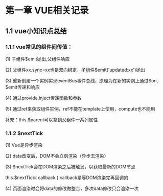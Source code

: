 # 第一章 VUE相关记录 

## 1.1 vue小知识点总结

### 1.1.1 vue常见的组件间传值：

(1) 子组件$emit抛出,父组件响应

(2) 父组件xx.sync=xx也是双向绑定，子组件$emit('updated:xx')抛出

(3) 重新创建一个实例实现eventBus事件总线，原理为在新的实例上通过$on, $emit传递和响应

(4) 通过provide,inject传递函数和参数

(5) 通过ref来获取组件实例，ref不能在template上使用，compute也不能用

补充：this.$parent可以拿到父组件一系列属性


### 1.1.2 $nextTick

(1) Vue是异步渲染

(2) data改变后，DOM不会立刻渲染（异步去渲染）

(3) $nextTick会在DOM渲染之后被触发，以获取最新的DOM节点

this.$nextTick( callback ) callback是等DOM渲染完再回调的

(4) 页面渲染时会将data的修改做整合，多次data修改只会渲染一次
